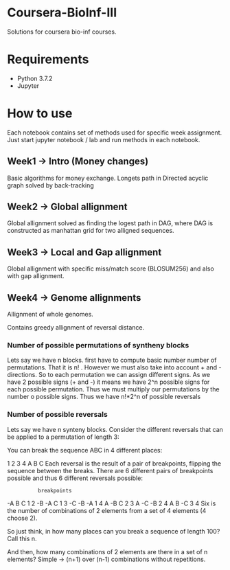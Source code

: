 # Coursera-BioInf-III
Solutions for coursera bio-inf courses. 

# Requirements
- Python 3.7.2
- Jupyter 

# How to use
Each notebook contains set of methods used for specific week assignment. Just start jupyter notebook / lab and run methods in each notebook.

## Week1 -> Intro (Money changes)
Basic algorithms for money exchange. 
Longets path in Directed acyclic graph solved by back-tracking

## Week2 -> Global allignment
Global allignment solved as finding the logest path in DAG, where DAG is constructed as manhattan grid for two alligned sequences. 

## Week3 -> Local and Gap allignment 
Global allignment with specific miss/match score (BLOSUM256) and also with gap allignment.

## Week4 -> Genome allignments 
Allignment of whole genomes.

Contains greedy allignment of reversal distance.

### Number of possible permutations of syntheny blocks
Lets say we have n blocks. first have to compute basic number number of permutations. That it is n! . However we must also take into account + and - directions. So to each permutation we can assign different signs. As we have 2 possible signs (+ and -) it means we have 2^n possible signs for each possible permutation. Thus we must multiply our permutations by the number o possible signs. Thus we have n!*2^n of possible reversals

### Number of possible reversals
Lets say we have n synteny blocks.
Consider the different reversals that can be applied to a permutation of length 3:

You can break the sequence ABC in 4 different places:

1   2   3   4
  A   B   C
Each reversal is the result of a pair of breakpoints, flipping the sequence between the breaks. There are 6 different pairs of breakpoints possible and thus 6 different reversals possible:

              breakpoints
 -A   B   C      1 2
 -B  -A   C      1 3
 -C  -B  -A      1 4
  A  -B   C      2 3
  A  -C  -B      2 4
  A   B  -C      3 4
Six is the number of combinations of 2 elements from a set of 4 elements (4 choose 2).

So just think, in how many places can you break a sequence of length 100?  Call this n.

And then, how many combinations of 2 elements are there in a set of n elements? Simple -> (n+1) over (n-1) combinations without repetitions.